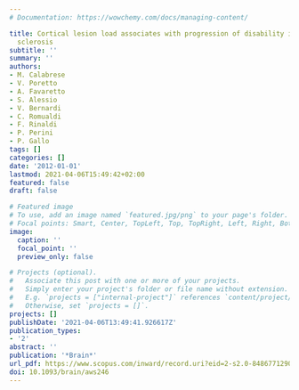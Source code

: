 ```yaml
---
# Documentation: https://wowchemy.com/docs/managing-content/

title: Cortical lesion load associates with progression of disability in multiple
  sclerosis
subtitle: ''
summary: ''
authors:
- M. Calabrese
- V. Poretto
- A. Favaretto
- S. Alessio
- V. Bernardi
- C. Romualdi
- F. Rinaldi
- P. Perini
- P. Gallo
tags: []
categories: []
date: '2012-01-01'
lastmod: 2021-04-06T15:49:42+02:00
featured: false
draft: false

# Featured image
# To use, add an image named `featured.jpg/png` to your page's folder.
# Focal points: Smart, Center, TopLeft, Top, TopRight, Left, Right, BottomLeft, Bottom, BottomRight.
image:
  caption: ''
  focal_point: ''
  preview_only: false

# Projects (optional).
#   Associate this post with one or more of your projects.
#   Simply enter your project's folder or file name without extension.
#   E.g. `projects = ["internal-project"]` references `content/project/deep-learning/index.md`.
#   Otherwise, set `projects = []`.
projects: []
publishDate: '2021-04-06T13:49:41.926617Z'
publication_types:
- '2'
abstract: ''
publication: '*Brain*'
url_pdf: https://www.scopus.com/inward/record.uri?eid=2-s2.0-84867712909&doi=10.1093%2fbrain%2faws246&partnerID=40&md5=f097fb7ae0f8d32a4d875d9a6ae449e5
doi: 10.1093/brain/aws246
---
```

